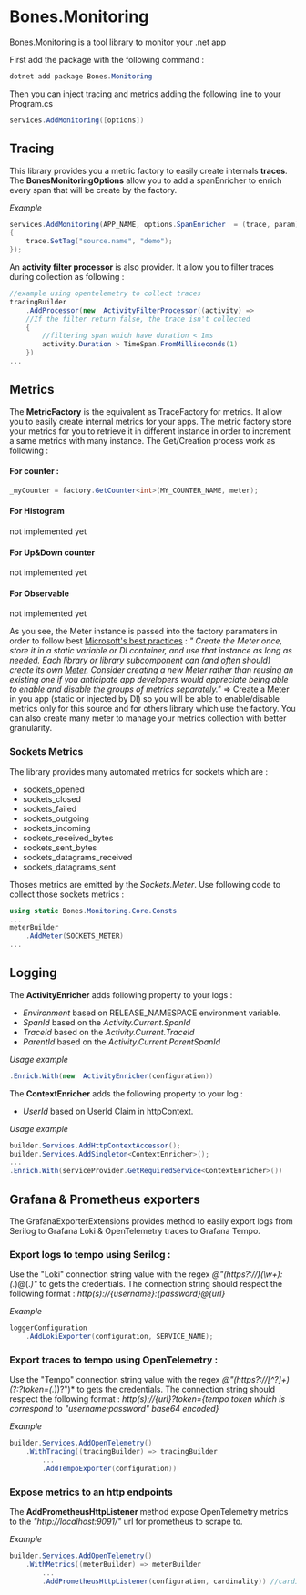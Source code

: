 # Bones.Monitoring
Bones.Monitoring is a tool library to monitor your .net app

First add the package with the following command :
```c#
dotnet add package Bones.Monitoring
```
Then you can inject tracing and metrics adding the following line to your Program.cs
```c#
services.AddMonitoring([options])
```
## Tracing

This library provides you a metric factory to easily create internals **traces**. 
The **BonesMonitoringOptions** allow you to add a spanEnricher to enrich every span that will be create by the factory.

*Example*
```c#
services.AddMonitoring(APP_NAME, options.SpanEnricher  = (trace, param) =>
{
	trace.SetTag("source.name", "demo");
});
```

An **activity filter processor** is also provider. It allow you to filter traces during collection as following :
```c#
//example using opentelemetry to collect traces
tracingBuilder
	.AddProcessor(new  ActivityFilterProcessor((activity) => 
	//If the filter return false, the trace isn't collected
	{
		//filtering span which have duration < 1ms 
		activity.Duration > TimeSpan.FromMilliseconds(1)
	})
...
```

## Metrics

The **MetricFactory** is the equivalent as TraceFactory for metrics. It allow you to easily create internal metrics for your apps.
The metric factory store your metrics for you to retrieve it in different instance in order to increment a same metrics with many instance. The Get/Creation process work as following :
#### For counter :
```c#
_myCounter = factory.GetCounter<int>(MY_COUNTER_NAME, meter);
```
#### For Histogram 
not implemented yet
#### For Up&Down counter 
not implemented yet
#### For Observable 
not implemented yet

As you see, the Meter instance is passed into the factory paramaters in order to follow best [Microsoft's best practices](https://learn.microsoft.com/en-us/dotnet/core/diagnostics/metrics-instrumentation) :
*"  Create the Meter once, store it in a static variable or DI container, and use that instance as long as needed. Each library or library subcomponent can (and often should) create its own  [Meter](https://learn.microsoft.com/en-us/dotnet/api/system.diagnostics.metrics.meter). Consider creating a new Meter rather than reusing an existing one if you anticipate app developers would appreciate being able to enable and disable the groups of metrics separately."*
⇒ Create a Meter in you app (static or injected by DI) so you will be able to enable/disable metrics only for this source and for others library which use the factory. You can also create many meter to manage your metrics collection with better granularity.

### Sockets Metrics
The library provides many automated metrics for sockets which are :
 - sockets_opened
 - sockets_closed
 - sockets_failed
 - sockets_outgoing
 - sockets_incoming
 - sockets_received_bytes
 - sockets_sent_bytes
 - sockets_datagrams_received
 - sockets_datagrams_sent

Thoses metrics are emitted by the *Sockets.Meter*. Use following code to collect those sockets metrics :
```c#
using static Bones.Monitoring.Core.Consts
...
meterBuilder
	.AddMeter(SOCKETS_METER)
...
```

## Logging
The **ActivityEnricher** adds following property to your logs :

 - *Environment* based on RELEASE_NAMESPACE environment variable.
 - *SpanId* based on the *Activity.Current.SpanId*
 - *TraceId* based on the *Activity.Current.TraceId*
 - *ParentId* based on the *Activity.Current.ParentSpanId*

*Usage example*
```c#
.Enrich.With(new  ActivityEnricher(configuration))
```
 
 The **ContextEnricher** adds the following property to your log :
  - *UserId* based on UserId Claim in httpContext.

*Usage example*
```c#
builder.Services.AddHttpContextAccessor();
builder.Services.AddSingleton<ContextEnricher>();
...
.Enrich.With(serviceProvider.GetRequiredService<ContextEnricher>())
```

## Grafana & Prometheus exporters
The GrafanaExporterExtensions provides method to easily export logs from Serilog to Grafana Loki & OpenTelemetry traces to Grafana Tempo.

### Export logs to tempo using Serilog :
Use the "Loki" connection string value with the regex *@"(https?:\/\/)(\w+):(.*)@(.*)"* to gets the credentials. The connection string should respect the following format : *http(s)://{username}:{password}@{url}*

*Example*
```c#
loggerConfiguration
	.AddLokiExporter(configuration, SERVICE_NAME);
```

### Export traces to tempo using OpenTelemetry :
Use the "Tempo" connection string value with the regex *@"(https?:\/\/[^?]+)(?:\?token=(.*))?")* to gets the credentials. The connection string should respect the following format : *http(s)://{url}?token={tempo token which is correspond to "username:password" base64 encoded}*

*Example*
```c#
builder.Services.AddOpenTelemetry()
	.WithTracing((tracingBuilder) => tracingBuilder
		...
		.AddTempoExporter(configuration))
```

### Expose metrics to an http endpoints

The **AddPrometheusHttpListener** method expose OpenTelemetry metrics to the *"http://localhost:9091/"* url for prometheus to scrape to.

*Example*
```c#
builder.Services.AddOpenTelemetry()
	.WithMetrics((meterBuilder) => meterBuilder
		...
		.AddPrometheusHttpListener(configuration, cardinality)) //cardinality is an int corresponding to the max metric point per metric stream
```